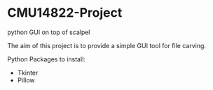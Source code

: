 # CMU14822-Project
python GUI on top of scalpel

The aim of this project is to provide a simple GUI tool for file carving.

Python Packages to install:
- Tkinter
- Pillow
